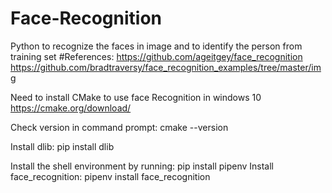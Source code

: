 # Face-Recognition
Python to recognize the faces in image and to identify the person from training set
#References:
https://github.com/ageitgey/face_recognition
https://github.com/bradtraversy/face_recognition_examples/tree/master/img


Need to install CMake to use face Recognition in windows 10
https://cmake.org/download/

Check version in command prompt: cmake --version

Install dlib: pip install dlib

Install the shell environment by running: pip install pipenv
Install face_recognition: pipenv install face_recognition
